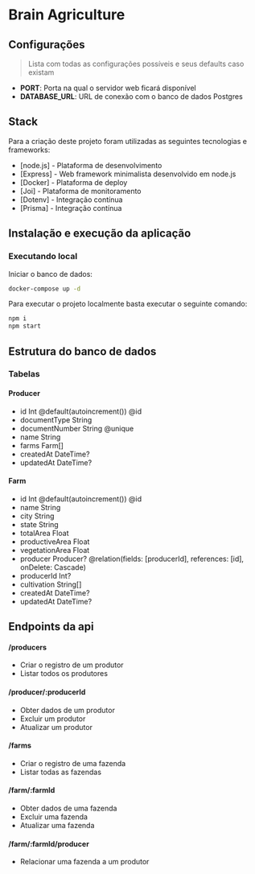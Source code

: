 # Brain Agriculture

## Configurações

> Lista com todas as configurações possíveis e seus defaults caso existam

- **PORT**: Porta na qual o servidor web ficará disponível
- **DATABASE_URL**: URL de conexão com o banco de dados Postgres

## Stack

Para a criação deste projeto foram utilizadas as seguintes tecnologias e frameworks:

- [node.js] - Plataforma de desenvolvimento
- [Express] - Web framework minimalista desenvolvido em node.js
- [Docker] - Plataforma de deploy
- [Joi] - Plataforma de monitoramento 
- [Dotenv] - Integração contínua
- [Prisma] - Integração contínua

## Instalação e execução da aplicação

### Executando local

Iniciar o banco de dados:
```sh
docker-compose up -d
```

Para executar o projeto localmente basta executar o seguinte comando:

```sh
npm i
npm start
```

## Estrutura do banco de dados

### Tabelas
#### Producer
 - id  Int @default(autoincrement()) @id
 - documentType String
 - documentNumber String @unique
 - name  String
 - farms Farm[]
 - createdAt DateTime?
 - updatedAt DateTime?

#### Farm
 - id  Int @default(autoincrement()) @id
 - name  String
 - city  String
 - state String
 - totalArea Float
 - productiveArea Float
 - vegetationArea Float
 - producer  Producer? @relation(fields: [producerId], references: [id], onDelete: Cascade)
 - producerId  Int?
 - cultivation String[]
 - createdAt DateTime?
 - updatedAt DateTime?

## Endpoints da api

#### /producers
- Criar o registro de um produtor
- Listar todos os produtores

#### /producer/:producerId 
- Obter dados de um produtor
- Excluir um produtor
- Atualizar um produtor


#### /farms 
- Criar o registro de uma fazenda
- Listar todas as fazendas

#### /farm/:farmId
- Obter dados de uma fazenda
- Excluir uma fazenda
- Atualizar uma fazenda

#### /farm/:farmId/producer
 - Relacionar uma fazenda a um produtor
